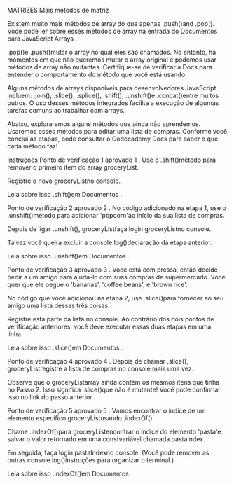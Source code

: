 MATRIZES
Mais métodos de matriz

Existem muito mais métodos de array do que apenas .push()and .pop(). Você pode ler sobre esses métodos de array na entrada do Documentos para JavaScript Arrays .

.pop()e .push()mutar o array no qual eles são chamados. No entanto, há momentos em que não queremos mutar o array original e podemos usar métodos de array não mutantes. Certifique-se de verificar a Docs para entender o comportamento do método que você está usando.

Alguns métodos de arrays disponíveis para desenvolvedores JavaScript incluem: .join(), .slice(), .splice(), .shift(), .unshift()e .concat()entre muitos outros. O uso desses métodos integrados facilita a execução de algumas tarefas comuns ao trabalhar com arrays.

Abaixo, exploraremos alguns métodos que ainda não aprendemos. Usaremos esses métodos para editar uma lista de compras. Conforme você conclui as etapas, pode consultar o Codecademy Docs para saber o que cada método faz!

Instruções
Ponto de verificação 1 aprovado
1 .
Use o .shift()método para remover o primeiro item do array groceryList.

Registre o novo groceryListno console.

Leia sobre isso .shift()em Documentos .

Ponto de verificação 2 aprovado
2 .
No código adicionado na etapa 1, use o .unshift()método para adicionar 'popcorn'ao início da sua lista de compras.

Depois de ligar .unshift(), groceryListfaça login groceryListno console.

Talvez você queira excluir a console.log()declaração da etapa anterior.

Leia sobre isso .unshift()em Documentos .

Ponto de verificação 3 aprovado
3 .
Você está com pressa, então decide pedir a um amigo para ajudá-lo com suas compras de supermercado. Você quer que ele pegue o 'bananas', 'coffee beans', e 'brown rice'.

No código que você adicionou na etapa 2, use .slice()para fornecer ao seu amigo uma lista dessas três coisas.

Registre esta parte da lista no console. Ao contrário dos dois pontos de verificação anteriores, você deve executar essas duas etapas em uma linha.

Leia sobre isso .slice()em Documentos .

Ponto de verificação 4 aprovado
4 .
Depois de chamar .slice(), groceryListregistre a lista de compras no console mais uma vez.

Observe que o groceryListarray ainda contém os mesmos itens que tinha no Passo 2. Isso significa .slice()que não é mutante! Você pode confirmar isso no link do passo anterior.

Ponto de verificação 5 aprovado
5 .
Vamos encontrar o índice de um elemento específico groceryListusando .indexOf().

Chame .indexOf()para groceryListencontrar o índice do elemento 'pasta'e salvar o valor retornado em uma constvariável chamada pastaIndex.

Em seguida, faça login pastaIndexno console. (Você pode remover as outras console.log()instruções para organizar o terminal.)

Leia sobre isso .indexOf()em Documentos